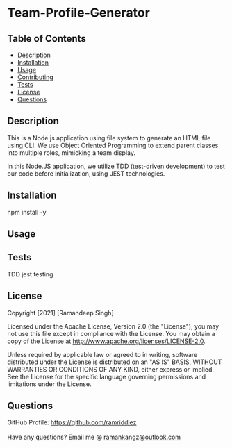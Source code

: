 # Team-Profile-Generator
## Table of Contents
* [Description](#desc) <br>
* [Installation](#install) <br>
* [Usage](#usage) <br>
* [Contributing](#contributing) <br>
* [Tests](#tests) <br>
* [License](#license) <br>
* [Questions](#questions) <br>
## Description
This is a Node.js application using file system to generate an HTML file using CLI. We use Object Oriented Programming to extend parent classes into multiple roles, mimicking a team display.

In this Node.JS application, we utilize TDD (test-driven development) to test our code before initialization, using JEST technologies.

## Installation
npm install -y

## Usage


## Tests
TDD jest testing
## License
Copyright [2021] [Ramandeep Singh]

Licensed under the Apache License, Version 2.0 (the "License"); you may not use this file except in compliance with the License. You may obtain a copy of the License at http://www.apache.org/licenses/LICENSE-2.0.

Unless required by applicable law or agreed to in writing, software distributed under the License is distributed on an "AS IS" BASIS, WITHOUT WARRANTIES OR CONDITIONS OF ANY KIND, either express or implied. See the License for the specific language governing permissions and limitations under the License.
## Questions
GitHub Profile: https://github.com/ramriddlez <br><br>
Have any questions? Email me @ ramankangz@outlook.com
